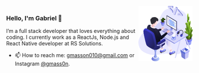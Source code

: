 <img align="right" src="https://github.com/gmass0n/gmass0n/blob/master/images/illustration.png" height="150"/>

### Hello, I'm Gabriel 👋

I’m a full stack developer that loves everything about coding. I currently work as a ReactJs, Node.js and React Native developer at RS Solutions. 

- 📫  How to reach me: gmasson010@gmail.com or Instagram [@gmass0n](https://www.instagram.com/gmass0n/).
